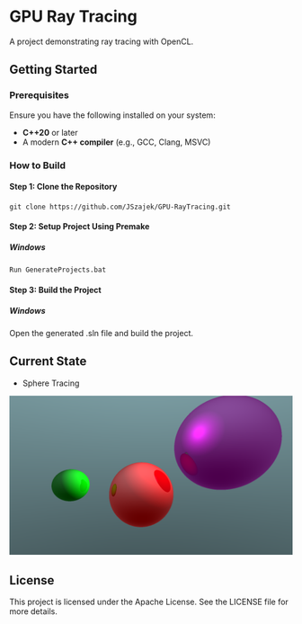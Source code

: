 # **GPU Ray Tracing**
A project demonstrating ray tracing with OpenCL.

## **Getting Started**

### **Prerequisites**
Ensure you have the following installed on your system:
- **C++20** or later
- A modern **C++ compiler** (e.g., GCC, Clang, MSVC)

### **How to Build**
#### **Step 1: Clone the Repository**
```
git clone https://github.com/JSzajek/GPU-RayTracing.git
```

#### **Step 2: Setup Project Using Premake**
##### **Windows**
```
Run GenerateProjects.bat
```

#### **Step 3: Build the Project**
##### **Windows**
Open the generated .sln file and build the project.

## **Current State**
- Sphere Tracing

<img src="/OutputExample/Sphere_Tracing.png" alt="Sphere_Tracing" width="512"/>


## **License**
This project is licensed under the Apache License. See the LICENSE file for more details.